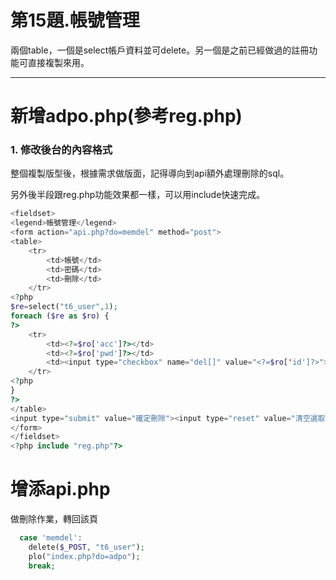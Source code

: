 # 第15題.帳號管理

兩個table，一個是select帳戶資料並可delete。另一個是之前已經做過的註冊功能可直接複製來用。

---

# 新增adpo.php\(參考reg.php\)

### 1. 修改後台的內容格式

整個複製版型後，根據需求做版面，記得導向到api額外處理刪除的sql。

另外後半段跟reg.php功能效果都一樣，可以用include快速完成。

```php
<fieldset>
<legend>帳號管理</legend>
<form action="api.php?do=memdel" method="post">
<table>
    <tr>
        <td>帳號</td>
        <td>密碼</td>
        <td>刪除</td>
    </tr>
<?php
$re=select("t6_user",1);
foreach ($re as $ro) {
?>
    <tr>
        <td><?=$ro['acc']?></td>
        <td><?=$ro['pwd']?></td>
        <td><input type="checkbox" name="del[]" value="<?=$ro['id']?>"></td>
    </tr>
<?php
}
?>
</table>
<input type="submit" value="確定刪除"><input type="reset" value="清空選取">
</form>
</fieldset>
<?php include "reg.php"?>
```

# 增添api.php

做刪除作業，轉回該頁

```php
  case 'memdel':
    delete($_POST, "t6_user");
    plo("index.php?do=adpo");
    break;
```



